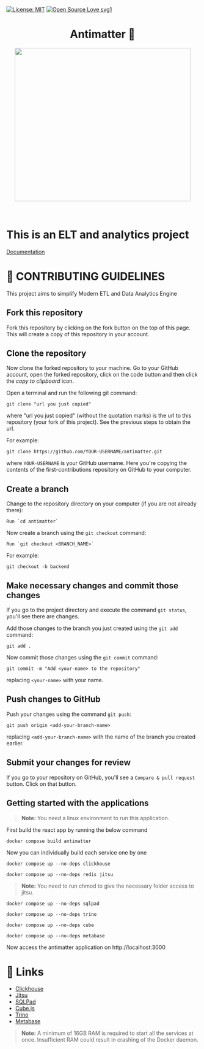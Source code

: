 [![License: MIT](https://img.shields.io/badge/License-MIT-green.svg)](https://opensource.org/licenses/MIT)
[![Open Source Love svg1](https://badges.frapsoft.com/os/v1/open-source.svg?v=103)](https://github.com/ellerbrock/open-source-badges/)

<h1 align = "center">Antimatter 🚀</h1>

<p align="center">
  <img width="460" height="400" src="https://user-images.githubusercontent.com/48213106/135222784-5486e9e1-7c23-4e2e-af60-3f1782b70e9c.png">
</p>
<br>

# This is an ELT and analytics project

<a target="_blank" rel="noopener" href="https://antimatter-hackstrap.gitbook.io/antimatter/">Documentation</a>

# 🚀 CONTRIBUTING GUIDELINES

This project aims to simplify Modern ETL and Data Analytics Engine

## Fork this repository

Fork this repository by clicking on the fork button on the top of this page.
This will create a copy of this repository in your account.

## Clone the repository

Now clone the forked repository to your machine. Go to your GitHub account, open the forked repository, click on the code button and then click the _copy to clipboard_ icon.

Open a terminal and run the following git command:

```
git clone "url you just copied"
```

where "url you just copied" (without the quotation marks) is the url to this repository (your fork of this project). See the previous steps to obtain the url.

For example:

```
git clone https://github.com/YOUR-USERNAME/antimatter.git
```

where `YOUR-USERNAME` is your GitHub username. Here you're copying the contents of the first-contributions repository on GitHub to your computer.

## Create a branch

Change to the repository directory on your computer (if you are not already there):

```
Run `cd antimatter`

```

Now create a branch using the `git checkout` command:

```
Run `git checkout <BRANCH_NAME>`

```

For example:

```
git checkout -b backend
```

## Make necessary changes and commit those changes

If you go to the project directory and execute the command `git status`, you'll see there are changes.

Add those changes to the branch you just created using the `git add` command:

```
git add .
```

Now commit those changes using the `git commit` command:

```
git commit -m "Add <your-name> to the repository"
```

replacing `<your-name>` with your name.

## Push changes to GitHub

Push your changes using the command `git push`:

```
git push origin <add-your-branch-name>
```

replacing `<add-your-branch-name>` with the name of the branch you created earlier.

## Submit your changes for review

If you go to your repository on GitHub, you'll see a `Compare & pull request` button. Click on that button.

## Getting started with the applications

> **Note:** You need a linux environment to run this application.

First build the react app by running the below command

`docker compose build antimatter`

Now you can individually build each service one by one

`docker compose up --no-deps clickhouse`

`docker compose up --no-deps redis jitsu`

> **Note:** You need to run chmod to give the necessary folder access to jitsu.

`docker compose up --no-deps sqlpad`

`docker compose up --no-deps trino`

`docker compose up --no-deps cube`

`docker compose up --no-deps metabase`

Now access the antimatter application on http://localhost:3000

# 🔗 Links

- <a target="_blank" rel="noopener" href="http://localhost:8123/play">Clickhouse</a>
- <a target="_blank" rel="noopener" href="http://localhost:8001/configurator">Jitsu</a>
- <a target="_blank" rel="noopener" href="http://localhost:3000">SQLPad</a>
- <a target="_blank" rel="noopener" href="http://localhost:4000/#/connection">Cube.js</a>
- <a target="_blank" rel="noopener" href="http://localhost:8080/ui/login.html">Trino</a>
- <a target="_blank" rel="noopener" href="http://localhost:3001/">Metabase</a>

> **Note:** A minimum of 16GB RAM is required to start all the services at once. Insufficient RAM could result in crashing of the Docker daemon.
